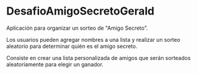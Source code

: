 # DesafioAmigoSecretoGerald
Aplicación para organizar un sorteo de "Amigo Secreto". 

Los usuarios pueden agregar nombres a una lista y realizar un sorteo aleatorio para determinar quién es el amigo secreto.

Consiste en crear una lista personalizada de amigos que serán sorteados aleatoriamente para elegir un ganador.
